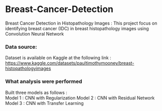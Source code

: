 # Breast-Cancer-Detection
Breast Cancer Detection in Histopathology Images : This project focus on identifying breast cancer (IDC) in breast
histopathology images using Convolution Neural Network

### Data source:
Dataset is available on Kaggle at the following link : https://www.kaggle.com/datasets/paultimothymooney/breast-histopathologyimages

### What analysis were performed
Built three models as follows :<br>
Model 1 : CNN with Regularization
Model 2 : CNN with Residual Network
Model 3 : CNN with Transfer Learning
